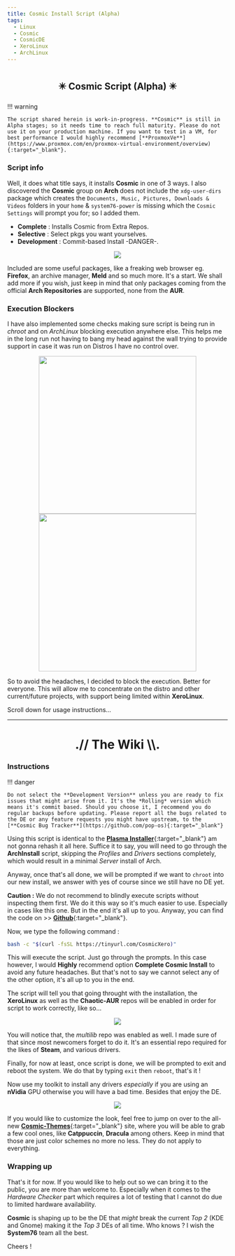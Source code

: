 ```yaml
---
title: Cosmic Install Script (Alpha)
tags:
  - Linux
  - Cosmic
  - CosmicDE
  - XeroLinux
  - ArchLinux
---
```


# <h2 align="center">✴️ Cosmic Script (Alpha) ✴️</h2>

!!! warning

    The script shared herein is work-in-progress. **Cosmic** is still in Alpha stages; so it needs time to reach full maturity. Please do not use it on your production machine. If you want to test in a VM, for best performance I would highly recommend [**ProxmoxVe**](https://www.proxmox.com/en/proxmox-virtual-environment/overview){:target="_blank"}.

### Script info

Well, it does what title says, it installs **Cosmic** in one of 3 ways. I also discovered the **Cosmic** group on **Arch** does not include the `xdg-user-dirs` package which creates the `Documents, Music, Pictures, Downloads & Videos` folders in your `home` & `system76-power` is missing which the `Cosmic Settings` will prompt you for; so I added them.

- **Complete**     : Installs Cosmic from Extra Repos.
- **Selective**    : Select pkgs you want yourselves.
- **Development**  : Commit-based Install -DANGER-.

<p align="center">
  <img src="https://i.imgur.com/Fvl9uRU.png">
</p>

Included are some useful packages, like a freaking web browser eg. **Firefox**, an archive manager, **Meld** and so much more. It's a start. We shall add more if you wish, just keep in mind that only packages coming from the official **Arch Repositories** are supported, none from the **AUR**.

### Execution Blockers

I have also implemented some checks making sure script is being run in *chroot* and on *ArchLinux* blocking execution anywhere else. This helps me in the long run not having to bang my head against the wall trying to provide support in case it was run on Distros I have no control over.

<p align="center">
  <img width="360" src="https://i.imgur.com/JlFRZRd.png">  <img width="360" src="https://i.imgur.com/uNilqW8.png">
</p>

So to avoid the headaches, I decided to block the execution. Better for everyone. This will allow me to concentrate on the distro and other current/future projects, with support being limited within **XeroLinux**.

Scroll down for usage instructions...

------

<h1 align="center">.// The Wiki \\.</h1>

### Instructions

!!! danger

    Do not select the **Development Version** unless you are ready to fix issues that might arise from it. It's the *Rolling* version which means it's commit based. Should you choose it, I recommend you do regular backups before updating. Please report all the bugs related to the DE or any feature requests you might have upstream, to the [**Cosmic Bug Tracker**](https://github.com/pop-os){:target="_blank"}

Using this script is identical to the [**Plasma Installer**](https://xerolinux.xyz/news/xerolinux-plasma/){:target="_blank"} am not gonna rehash it all here. Suffice it to say, you will need to go through the **ArchInstall** script, skipping the *Profiles* and *Drivers* sections completely, which would result in a minimal *Server* install of Arch.

Anyway, once that's all done, we will be prompted if we want to `chroot` into our new install, we answer with yes of course since we still have no DE yet.

**Caution :** We do not recommend to blindly execute scripts without inspecting them first. We do it this way so it's much easier to use. Especially in cases like this one. But in the end it's all up to you. Anyway, you can find the code on >> [**Github**](https://github.com/xerolinux/xero-plasma/blob/main/xero-cosmic.sh){:target="_blank"}.

Now, we type the following command :

```Bash
bash -c "$(curl -fsSL https://tinyurl.com/CosmicXero)"
```

This will execute the script. Just go through the prompts. In this case however, I would **Highly** recommend option **Complete Cosmic Install** to avoid any future headaches. But that's not to say we cannot select any of the other option, it's all up to you in the end.

The script will tell you that going throught with the installation, the **XeroLinux** as well as the **Chaotic-AUR** repos will be enabled in order for script to work correctly, like so...

<p align="center">
  <img src="https://i.imgur.com/Ph3HbCH.png">
</p>

You will notice that, the *multilib* repo was enabled as well. I made sure of that since most newcomers forget to do it. It's an essential repo required for the likes of **Steam**, and various drivers.

Finally, for now at least, once script is done, we will be prompted to exit and reboot the system. We do that by typing `exit` then `reboot`, that's it !

Now use my toolkit to install any drivers *especially* if you are using an **nVidia** GPU otherwise you will have a bad time. Besides that enjoy the DE.

<p align="center">
  <img src="https://i.imgur.com/R8Io5eQ.png">
</p>

If you would like to customize the look, feel free to jump on over to the all-new [**Cosmic-Themes**](https://cosmic-themes.org){:target="_blank"} site, where you will be able to grab a few cool ones, like **Catppuccin**, **Dracula** among others. Keep in mind that those are just color schemes no more no less. They do not apply to everything.

### Wrapping up

That's it for now. If you would like to help out so we can bring it to the public, you are more than welcome to. Especially when it comes to the *Hardware Checker* part which requires a lot of testing that I cannot do due to limited hardware availability.

**Cosmic** is shaping up to be the DE that *might* break the current *Top 2* (KDE and Gnome) making it the *Top 3* DEs of all time. Who knows ? I wish the **System76** team all the best.

Cheers !
